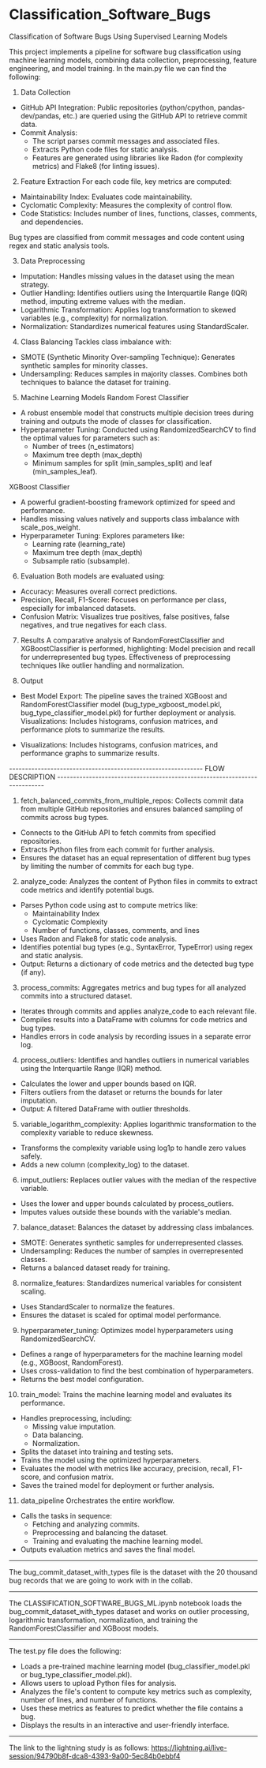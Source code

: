 # Classification_Software_Bugs
Classification of Software Bugs Using Supervised Learning Models

This project implements a pipeline for software bug classification using machine learning models, combining data collection, preprocessing, feature engineering, and model training. In the main.py file we can find the following:

1. Data Collection
  - GitHub API Integration: Public repositories (python/cpython, pandas-dev/pandas, etc.) are queried using the GitHub API to retrieve commit data.
  - Commit Analysis:
    - The script parses commit messages and associated files.
    - Extracts Python code files for static analysis.
    - Features are generated using libraries like Radon (for complexity metrics) and Flake8 (for linting issues).
      
2. Feature Extraction
For each code file, key metrics are computed:
  - Maintainability Index: Evaluates code maintainability.
  - Cyclomatic Complexity: Measures the complexity of control flow.
  - Code Statistics: Includes number of lines, functions, classes, comments, and dependencies.
    
Bug types are classified from commit messages and code content using regex and static analysis tools.

3. Data Preprocessing
  - Imputation: Handles missing values in the dataset using the mean strategy.
  - Outlier Handling: Identifies outliers using the Interquartile Range (IQR) method, imputing extreme values with the median.
  - Logarithmic Transformation: Applies log transformation to skewed variables (e.g., complexity) for normalization.
  - Normalization: Standardizes numerical features using StandardScaler.
    
4. Class Balancing
Tackles class imbalance with:
  - SMOTE (Synthetic Minority Over-sampling Technique): Generates synthetic samples for minority classes.
  - Undersampling: Reduces samples in majority classes.
Combines both techniques to balance the dataset for training.

5. Machine Learning Models
Random Forest Classifier
  - A robust ensemble model that constructs multiple decision trees during training and outputs the mode of classes for classification.
  - Hyperparameter Tuning: Conducted using RandomizedSearchCV to find the optimal values for parameters such as:
    - Number of trees (n_estimators)
    - Maximum tree depth (max_depth)
    - Minimum samples for split (min_samples_split) and leaf (min_samples_leaf).

XGBoost Classifier
  - A powerful gradient-boosting framework optimized for speed and performance.
  - Handles missing values natively and supports class imbalance with scale_pos_weight.
  - Hyperparameter Tuning: Explores parameters like:
    - Learning rate (learning_rate)
    - Maximum tree depth (max_depth)
    - Subsample ratio (subsample).
      
6. Evaluation
Both models are evaluated using:
  - Accuracy: Measures overall correct predictions.
  - Precision, Recall, F1-Score: Focuses on performance per class, especially for imbalanced datasets.
  - Confusion Matrix: Visualizes true positives, false positives, false negatives, and true negatives for each class.
    
7. Results
A comparative analysis of RandomForestClassifier and XGBoostClassifier is performed, highlighting:
Model precision and recall for underrepresented bug types.
Effectiveness of preprocessing techniques like outlier handling and normalization.

8. Output
  - Best Model Export: The pipeline saves the trained XGBoost and RandomForestClassifier model (bug_type_xgboost_model.pkl, bug_type_classifier_model.pkl)
    for further deployment or analysis. Visualizations: Includes histograms, confusion matrices, and performance plots to summarize the results.

  - Visualizations: Includes histograms, confusion matrices, and performance graphs to summarize results.

------------------------------------------------------------- FLOW DESCRIPTION --------------------------------------------------------------------------

1. fetch_balanced_commits_from_multiple_repos:
Collects commit data from multiple GitHub repositories and ensures balanced sampling of commits across bug types.

  - Connects to the GitHub API to fetch commits from specified repositories.
  - Extracts Python files from each commit for further analysis.
  - Ensures the dataset has an equal representation of different bug types by limiting the number of commits for each bug type.

2. analyze_code:
Analyzes the content of Python files in commits to extract code metrics and identify potential bugs.

  - Parses Python code using ast to compute metrics like:
    - Maintainability Index
    - Cyclomatic Complexity
    - Number of functions, classes, comments, and lines
  - Uses Radon and Flake8 for static code analysis.
  - Identifies potential bug types (e.g., SyntaxError, TypeError) using regex and static analysis.
  - Output: Returns a dictionary of code metrics and the detected bug type (if any).
    
3. process_commits:
Aggregates metrics and bug types for all analyzed commits into a structured dataset.

  - Iterates through commits and applies analyze_code to each relevant file.
  - Compiles results into a DataFrame with columns for code metrics and bug types.
  - Handles errors in code analysis by recording issues in a separate error log.
    
4. process_outliers:
Identifies and handles outliers in numerical variables using the Interquartile Range (IQR) method.

  - Calculates the lower and upper bounds based on IQR.
  - Filters outliers from the dataset or returns the bounds for later imputation.
  - Output: A filtered DataFrame with outlier thresholds.
    
5. variable_logarithm_complexity:
Applies logarithmic transformation to the complexity variable to reduce skewness.

  - Transforms the complexity variable using log1p to handle zero values safely.
  - Adds a new column (complexity_log) to the dataset.
    
6. imput_outliers:
Replaces outlier values with the median of the respective variable.

  - Uses the lower and upper bounds calculated by process_outliers.
  - Imputes values outside these bounds with the variable's median.
    
7. balance_dataset:
Balances the dataset by addressing class imbalances.

  - SMOTE: Generates synthetic samples for underrepresented classes.
  - Undersampling: Reduces the number of samples in overrepresented classes.
  - Returns a balanced dataset ready for training.
    
8. normalize_features:
Standardizes numerical variables for consistent scaling.

  - Uses StandardScaler to normalize the features.
  - Ensures the dataset is scaled for optimal model performance.
    
9. hyperparameter_tuning:
Optimizes model hyperparameters using RandomizedSearchCV.

  - Defines a range of hyperparameters for the machine learning model (e.g., XGBoost, RandomForest).
  - Uses cross-validation to find the best combination of hyperparameters.
  - Returns the best model configuration.
    
10. train_model:
Trains the machine learning model and evaluates its performance.

  - Handles preprocessing, including:
    - Missing value imputation.
    - Data balancing.
    - Normalization.
  - Splits the dataset into training and testing sets.
  - Trains the model using the optimized hyperparameters.
  - Evaluates the model with metrics like accuracy, precision, recall, F1-score, and confusion matrix.
  - Saves the trained model for deployment or further analysis.
    
11. data_pipeline
Orchestrates the entire workflow.

  - Calls the tasks in sequence:
    - Fetching and analyzing commits.
    - Preprocessing and balancing the dataset.
    - Training and evaluating the machine learning model.
  - Outputs evaluation metrics and saves the final model.

------------------------------------------------------------------------------------------------------------------------------------

The bug_commit_dataset_with_types file is the dataset with the 20 thousand bug records that we are going to work with in the collab.

------------------------------------------------------------------------------------------------------------------------------------

The CLASSIFICATION_SOFTWARE_BUGS_ML.ipynb notebook loads the bug_commit_dataset_with_types dataset and works on outlier processing,
logarithmic transformation, normalization, and training the RandomForestClassifier and XGBoost models.

------------------------------------------------------------------------------------------------------------------------------------
The test.py file does the following:

  - Loads a pre-trained machine learning model (bug_classifier_model.pkl or bug_type_classifier_model.pkl).
  - Allows users to upload Python files for analysis.
  - Analyzes the file's content to compute key metrics such as complexity, number of lines, and number of functions.
  - Uses these metrics as features to predict whether the file contains a bug.
  - Displays the results in an interactive and user-friendly interface.

------------------------------------------------------------------------------------------------------------------------------------

The link to the lightning study is as follows: https://lightning.ai/live-session/94790b8f-dca8-4393-9a00-5ec84b0ebbf4
